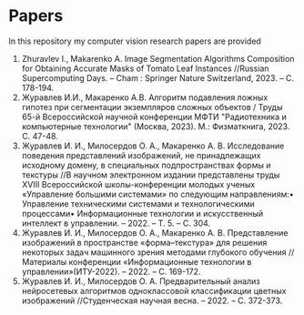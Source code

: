 # Papers
In this repository my computer vision research papers are provided

1. Zhuravlev I., Makarenko A. Image Segmentation Algorithms Composition for Obtaining Accurate Masks of Tomato Leaf Instances //Russian Supercomputing Days. – Cham : Springer Nature Switzerland, 2023. – С. 178-194.
2. Журавлев И.И., Макаренко А.В. Алгоритм подавления ложных гипотез при сегментации экземпляров сложных объектов / Труды 65-й Всероссийской научной конференции МФТИ "Радиотехника и компьютерные технологии" (Москва, 2023). М.: Физматкнига, 2023. С. 47-48.
3. Журавлев И. И., Милосердов О. А., Макаренко А. В. Исследование поведения представлений изображений, не принадлежащих исходному домену, в специальных подпространствах формы и текстуры //В научном электронном издании представлены труды XVIII Всероссийской школы-конференции молодых ученых «Управление большими системами» по следующим направлениям:• Управление техническими системами и технологическими процессами• Информационные технологии и искусственный интеллект в управлении. – 2022. – Т. 5. – С. 304.
4. Журавлев И. И., Милосердов О. А., Макаренко А. В. Представление изображений в пространстве «форма–текстура» для решения некоторых задач машинного зрения методами глубокого обучения //Материалы конференции «Информационные технологии в управлении»(ИТУ-2022). – 2022. – С. 169-172.
5. Журавлев И. И., Милосердов О. А. Предварительный анализ нейросетевых алгоритмов одноклассовой классификации цветных изображений //Студенческая научная весна. – 2022. – С. 372-373.
